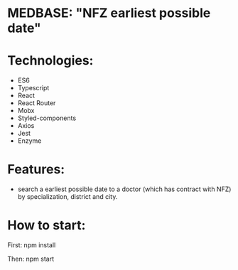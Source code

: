 # MEDBASE: "NFZ earliest possible date" 

# Technologies: 
- ES6
- Typescript
- React
- React Router
- Mobx
- Styled-components
- Axios
- Jest
- Enzyme



# Features:

- search a earliest possible date to a doctor (which has contract with NFZ) by specialization, district and city.

# How to start:
First:
npm install

Then:
npm start



